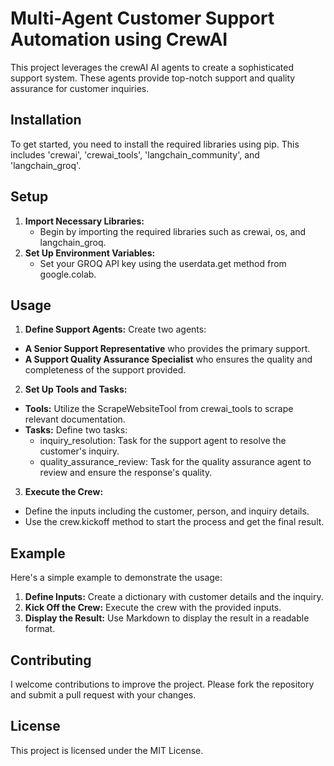 # Multi-Agent Customer Support Automation using CrewAI
This project leverages the crewAI AI agents to create a sophisticated support system. These agents provide top-notch support and quality assurance for customer inquiries.

## Installation
To get started, you need to install the required libraries using pip. This includes 'crewai', 'crewai_tools', 'langchain_community', and 'langchain_groq'.

## Setup
1. **Import Necessary Libraries:**
   - Begin by importing the required libraries such as crewai, os, and langchain_groq.
2. **Set Up Environment Variables:**
   - Set your GROQ API key using the userdata.get method from google.colab.

## Usage
1. **Define Support Agents:** Create two agents:

 - **A Senior Support Representative** who provides the primary support.
 - **A Support Quality Assurance Specialist** who ensures the quality and completeness of the support provided.
   
2. **Set Up Tools and Tasks:**

- **Tools:** Utilize the ScrapeWebsiteTool from crewai_tools to scrape relevant documentation.
- **Tasks:** Define two tasks:
  - inquiry_resolution: Task for the support agent to resolve the customer's inquiry.
  - quality_assurance_review: Task for the quality assurance agent to review and ensure the response's quality.

3. **Execute the Crew:**

- Define the inputs including the customer, person, and inquiry details.
- Use the crew.kickoff method to start the process and get the final result.

## Example
Here's a simple example to demonstrate the usage:

1. **Define Inputs:** Create a dictionary with customer details and the inquiry.
2. **Kick Off the Crew:** Execute the crew with the provided inputs.
3. **Display the Result:** Use Markdown to display the result in a readable format.
   
## Contributing
I welcome contributions to improve the project. Please fork the repository and submit a pull request with your changes.

## License
This project is licensed under the MIT License.
